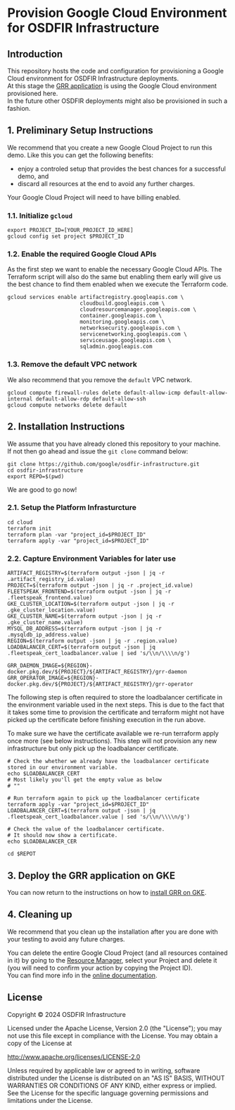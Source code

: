 # Provision Google Cloud Environment for OSDFIR Infrastructure

## Introduction
This repository hosts the code and configuration for provisioning a Google Cloud environment for OSDFIR Infrastructure deployments.  
At this stage the [GRR application](../charts/grr/README.md) is using the Google Cloud environment provisioned here.   
In the future other OSDFIR deployments might also be provisioned in such a fashion.


## 1. Preliminary Setup Instructions

We recommend that you create a new Google Cloud Project to run this demo.
Like this you can get the following benefits:
- enjoy a controled setup that provides the best chances for a successful demo, and
- discard all resources at the end to avoid any further charges.  

Your Google Cloud Project will need to have billing enabled.

### 1.1. Initialize ```gcloud```
```
export PROJECT_ID=[YOUR_PROJECT_ID_HERE]
gcloud config set project $PROJECT_ID
```

### 1.2. Enable the required Google Cloud APIs
As the first step we want to enable the necessary Google Cloud APIs.
The Terraform script will also do the same but enabling them early will give us the best chance to find them enabled when we execute the Terraform code. 
```
gcloud services enable artifactregistry.googleapis.com \
                       cloudbuild.googleapis.com \
                       cloudresourcemanager.googleapis.com \
                       container.googleapis.com \
                       monitoring.googleapis.com \
                       networksecurity.googleapis.com \
                       servicenetworking.googleapis.com \
                       serviceusage.googleapis.com \
                       sqladmin.googleapis.com
```

### 1.3. Remove the default VPC network
We also recommend that you remove the ```default``` VPC network.

```
gcloud compute firewall-rules delete default-allow-icmp default-allow-internal default-allow-rdp default-allow-ssh
gcloud compute networks delete default
```

## 2. Installation Instructions
We assume that you have already cloned this repository to your machine.   
If not then go ahead and issue the `git clone` command below:
```
git clone https://github.com/google/osdfir-infrastructure.git
cd osdfir-infrastructure
export REPO=$(pwd)
```
We are good to go now!

### 2.1. Setup the Platform Infrasturcture
```
cd cloud
terraform init
terraform plan -var "project_id=$PROJECT_ID"
terraform apply -var "project_id=$PROJECT_ID"
```
### 2.2. Capture Environment Variables for later use
```
ARTIFACT_REGISTRY=$(terraform output -json | jq -r .artifact_registry_id.value)
PROJECT=$(terraform output -json | jq -r .project_id.value)
FLEETSPEAK_FRONTEND=$(terraform output -json | jq -r .fleetspeak_frontend.value)
GKE_CLUSTER_LOCATION=$(terraform output -json | jq -r .gke_cluster_location.value)
GKE_CLUSTER_NAME=$(terraform output -json | jq -r .gke_cluster_name.value)
MYSQL_DB_ADDRESS=$(terraform output -json | jq -r .mysqldb_ip_address.value)
REGION=$(terraform output -json | jq -r .region.value)
LOADBALANCER_CERT=$(terraform output -json | jq .fleetspeak_cert_loadbalancer.value | sed 's/\\n/\\\\n/g')

GRR_DAEMON_IMAGE=${REGION}-docker.pkg.dev/${PROJECT}/${ARTIFACT_REGISTRY}/grr-daemon
GRR_OPERATOR_IMAGE=${REGION}-docker.pkg.dev/${PROJECT}/${ARTIFACT_REGISTRY}/grr-operator
```

The following step is often required to store the loadbalancer certificate in the environment variable used in the next steps.
This is due to the fact that it takes some time to provision the certificate and terraform might not have picked up the certificate before finishing execution in the run above.

To make sure we have the certificate available we re-run terraform apply once more (see below instructions).
This step will not provision any new infrastructure but only pick up the loadbalancer certificate.

```
# Check the whether we already have the loadbalancer certificate stored in our environment variable.
echo $LOADBALANCER_CERT
# Most likely you'll get the empty value as below
# ""

# Run terraform again to pick up the loadbalancer certificate
terraform apply -var "project_id=$PROJECT_ID"
LOADBALANCER_CERT=$(terraform output -json | jq .fleetspeak_cert_loadbalancer.value | sed 's/\\n/\\\\n/g')

# Check the value of the loadbalancer certificate.
# It should now show a certificate.
echo $LOADBALANCER_CER

cd $REPOT
```

## 3. Deploy the GRR application on GKE
You can now return to the instructions on how to [install GRR on GKE](../charts/grr/README.md#62-install-grr-on-gke).

## 4. Cleaning up
We recommend that you clean up the installation after you are done with your testing to avoid any future charges.  

You can delete the entire Google Cloud Project (and all resources contained in it) by going to the [Resource Manager](https://console.cloud.google.com/cloud-resource-manager), select your Project and delete it (you will need to confirm your action by copying the Project ID).  
You can find more info in the [online documentation](https://cloud.google.com/resource-manager/docs/creating-managing-projects#shutting_down_projects).

## License

Copyright &copy; 2024 OSDFIR Infrastructure

Licensed under the Apache License, Version 2.0 (the "License");
you may not use this file except in compliance with the License.
You may obtain a copy of the License at

<http://www.apache.org/licenses/LICENSE-2.0>

Unless required by applicable law or agreed to in writing, software
distributed under the License is distributed on an "AS IS" BASIS,
WITHOUT WARRANTIES OR CONDITIONS OF ANY KIND, either express or implied.
See the License for the specific language governing permissions and
limitations under the License.
